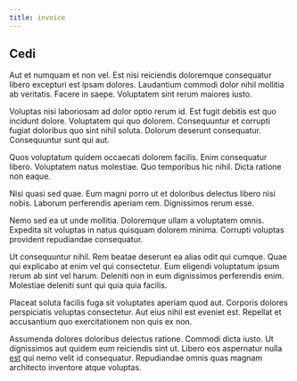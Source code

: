 ```yaml
---
title: invoice
---
```


## Cedi

Aut et numquam et non vel. Est nisi reiciendis doloremque consequatur libero excepturi est ipsam dolores. Laudantium commodi dolor nihil mollitia ab veritatis. Facere in saepe. Voluptatem sint rerum maiores iusto.

Voluptas nisi laboriosam ad dolor optio rerum id. Est fugit debitis est quo incidunt dolore. Voluptatem qui quo dolorem. Consequuntur et corrupti fugiat doloribus quo sint nihil soluta. Dolorum deserunt consequatur. Consequuntur sunt qui aut.

Quos voluptatum quidem occaecati dolorem facilis. Enim consequatur libero. Voluptatem natus molestiae. Quo temporibus hic nihil. Dicta ratione non eaque.

Nisi quasi sed quae. Eum magni porro ut et doloribus delectus libero nisi nobis. Laborum perferendis aperiam rem. Dignissimos rerum esse.

Nemo sed ea ut unde mollitia. Doloremque ullam a voluptatem omnis. Expedita sit voluptas in natus quisquam dolorem minima. Corrupti voluptas provident repudiandae consequatur.

Ut consequuntur nihil. Rem beatae deserunt ea alias odit qui cumque. Quae qui explicabo at enim vel qui consectetur. Eum eligendi voluptatum ipsum rerum ab sint vel harum. Deleniti non in eum dignissimos perferendis enim. Molestiae deleniti sunt qui quia quia facilis.

Placeat soluta facilis fuga sit voluptates aperiam quod aut. Corporis dolores perspiciatis voluptas consectetur. Aut eius nihil est eveniet est. Repellat et accusantium quo exercitationem non quis ex non.

Assumenda dolores doloribus delectus ratione. Commodi dicta iusto. Ut dignissimos aut quidem eum reiciendis sint ut. Libero eos aspernatur nulla [est](/facere/temporibus/possimus/markets.md) qui nemo velit id consequatur. Repudiandae omnis quas magnam architecto inventore atque voluptas.
